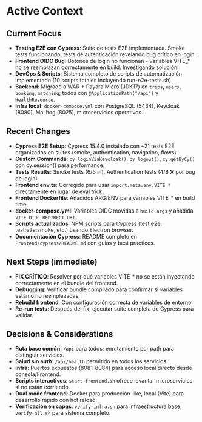 # Active Context

## Current Focus
- **Testing E2E con Cypress**: Suite de tests E2E implementada. Smoke tests funcionando, tests de autenticación revelando bug crítico en login.
- **Frontend OIDC Bug**: Botones de login no funcionan - variables VITE_* no se reemplazan correctamente en build. Investigando solución.
- **DevOps & Scripts**: Sistema completo de scripts de automatización implementado (10 scripts totales incluyendo run-e2e-tests.sh).
- **Backend**: Migrado a WAR + Payara Micro (JDK17) en `trips`, `users`, `booking`, `matching`; todos con `@ApplicationPath("/api")` y `HealthResource`.
- **Infra local**: `docker-compose.yml` con PostgreSQL (5434), Keycloak (8080), Mailhog (8025), microservicios operativos.

## Recent Changes
- **Cypress E2E Setup**: Cypress 15.4.0 instalado con ~21 tests E2E organizados en suites (smoke, authentication, navigation, flows).
- **Custom Commands**: `cy.loginViaKeycloak()`, `cy.logout()`, `cy.getByCy()` con cy.session() para performance.
- **Tests Results**: Smoke tests (6/6 ✅), Authentication tests (4/8 ❌ por bug de login).
- **Frontend env.ts**: Corregido para usar `import.meta.env.VITE_*` directamente en lugar de eval trick.
- **Frontend Dockerfile**: Añadidos ARG/ENV para variables VITE_* en build time.
- **docker-compose.yml**: Variables OIDC movidas a `build.args` y añadida `VITE_OIDC_REDIRECT_URI`.
- **Scripts actualizados**: NPM scripts para Cypress (test:e2e, test:e2e:smoke, etc.) usando Electron browser.
- **Documentación Cypress**: README completo en `Frontend/cypress/README.md` con guías y best practices.

## Next Steps (immediate)
- **FIX CRÍTICO**: Resolver por qué variables VITE_* no se están inyectando correctamente en el bundle del frontend.
- **Debugging**: Verificar bundle compilado para confirmar si variables están o no reemplazadas.
- **Rebuild frontend**: Con configuración correcta de variables de entorno.
- **Re-run tests**: Después del fix, ejecutar suite completa de Cypress para validar.

## Decisions & Considerations
- **Ruta base común**: `/api` para todos; enrutamiento por path para distinguir servicios.
- **Salud sin auth**: `/api/health` permitido en todos los servicios.
- **Infra**: Puertos expuestos (8081-8084) para acceso local directo desde consola/Frontend.
- **Scripts interactivos**: `start-frontend.sh` ofrece levantar microservicios si no están corriendo.
- **Dual mode frontend**: Docker para producción-like, local (Vite) para desarrollo rápido con hot reload.
- **Verificación en capas**: `verify-infra.sh` para infraestructura base, `verify-all.sh` para sistema completo.
